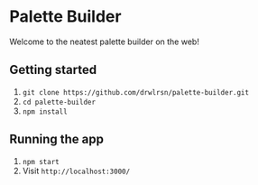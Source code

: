 # Palette Builder

Welcome to the neatest palette builder on the web!

## Getting started

1. `git clone https://github.com/drwlrsn/palette-builder.git`
2. `cd palette-builder`
3. `npm install`

## Running the app

1. `npm start`
2. Visit `http://localhost:3000/`

